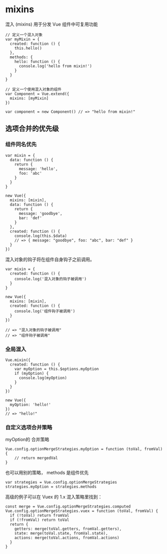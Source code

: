 # mixins
混入 (mixins) 用于分发 Vue 组件中可复用功能

    // 定义一个混入对象
    var myMixin = {
      created: function () {
        this.hello()
      },
      methods: {
        hello: function () {
          console.log('hello from mixin!')
        }
      }
    }

    // 定义一个使用混入对象的组件
    var Component = Vue.extend({
      mixins: [myMixin]
    })

    var component = new Component() // => "hello from mixin!"

## 选项合并的优先级
### 组件同名优先

    var mixin = {
      data: function () {
        return {
          message: 'hello',
          foo: 'abc'
        }
      }
    }

    new Vue({
      mixins: [mixin],
      data: function () {
        return {
          message: 'goodbye',
          bar: 'def'
        }
      },
      created: function () {
        console.log(this.$data)
        // => { message: "goodbye", foo: "abc", bar: "def" }
      }
    })

混入对象的钩子将在组件自身钩子之前调用。

    var mixin = {
      created: function () {
        console.log('混入对象的钩子被调用')
      }
    }

    new Vue({
      mixins: [mixin],
      created: function () {
        console.log('组件钩子被调用')
      }
    })

    // => "混入对象的钩子被调用"
    // => "组件钩子被调用"

### 全局混入
    Vue.mixin({
      created: function () {
        var myOption = this.$options.myOption
        if (myOption) {
          console.log(myOption)
        }
      }
    })

    new Vue({
      myOption: 'hello!'
    })
    // => "hello!"

### 自定义选项合并策略
myOption的 合并策略

    Vue.config.optionMergeStrategies.myOption = function (toVal, fromVal) {
        // return mergedVal
    }

也可以用别的策略， methods 是组件优先

    var strategies = Vue.config.optionMergeStrategies
    strategies.myOption = strategies.methods

高级的例子可以在 Vuex 的 1.x 混入策略里找到：

    const merge = Vue.config.optionMergeStrategies.computed
    Vue.config.optionMergeStrategies.vuex = function (toVal, fromVal) {
      if (!toVal) return fromVal
      if (!fromVal) return toVal
      return {
        getters: merge(toVal.getters, fromVal.getters),
        state: merge(toVal.state, fromVal.state),
        actions: merge(toVal.actions, fromVal.actions)
      }
    }


